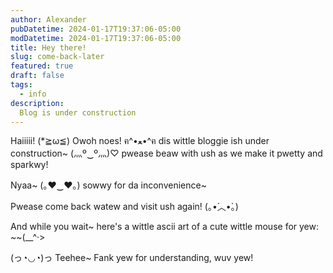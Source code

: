 ```yaml
---
author: Alexander
pubDatetime: 2024-01-17T19:37:06-05:00
modDatetime: 2024-01-17T19:37:06-05:00
title: Hey there!
slug: come-back-later
featured: true
draft: false
tags:
  - info
description:
  Blog is under construction
---
```


Haiiiii! (*≧ω≦) Owoh noes! ฅ^•ﻌ•^ฅ dis wittle bloggie ish under construction~ (灬º‿º灬)♡ pwease beaw with ush as we make it pwetty and sparkwy!

Nyaa~ (｡♥‿♥｡) sowwy for da inconvenience~

Pwease come back watew and visit ush again! (｡•́︿•̀｡)

And while you wait~ here's a wittle ascii art of a cute wittle mouse for yew: ~~(__^·>

(っ◔◡◔)っ Teehee~ Fank yew for understanding, wuv yew!